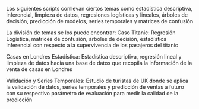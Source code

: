Los siguientes scripts conllevan ciertos temas como estadística descriptiva, inferencial, limpieza de datos, regresiones logísticas y lineales, árboles de decisión, predicción de modelos, series temporales 
y matrices de confusión 

La división de temas se los puede encontrar:
Caso Titanic: Regresión Logística, matrices de confusión, arboles de decisión, estadística inferencial con respecto a la supervivencia de los pasajeros del titanic

Casas en Londres Estadística: Estadística descriptiva, regresión lineal y limpieza de datos hacia una base de datos que recopila la información de la venta de casas en Londres 

Validación y Series Temporales: Estudio de turistas de UK donde se aplica la validación de datos, series temporales y predicción de ventas a futuro con su respectivo parámetro de evaluación para medir la calidad
de la predicción
